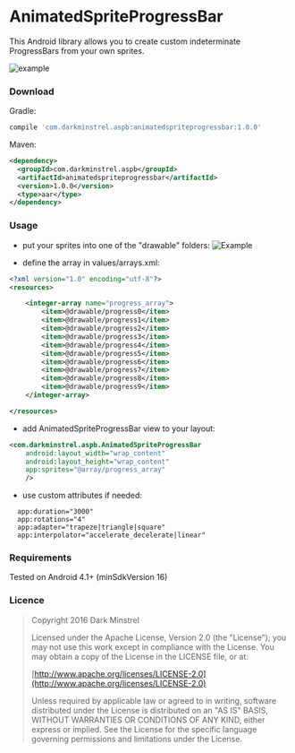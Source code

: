 # AnimatedSpriteProgressBar
This Android library allows you to create custom indeterminate ProgressBars from your own sprites.

![example](https://cloud.githubusercontent.com/assets/12033349/12432479/241102aa-bf04-11e5-9609-7d2b00c4d867.gif)

### Download

Gradle:

```groovy
compile 'com.darkminstrel.aspb:animatedspriteprogressbar:1.0.0'
```

Maven:
```xml
<dependency>
  <groupId>com.darkminstrel.aspb</groupId>
  <artifactId>animatedspriteprogressbar</artifactId>
  <version>1.0.0</version>
  <type>aar</type>
</dependency>
```

### Usage

* put your sprites into one of the "drawable" folders:
![Example](https://cloud.githubusercontent.com/assets/12033349/12432011/65dd16b8-bf01-11e5-89ed-550f2e457637.png)

* define the array in values/arrays.xml:
```xml
<?xml version="1.0" encoding="utf-8"?>
<resources>

    <integer-array name="progress_array">
        <item>@drawable/progress0</item>
        <item>@drawable/progress1</item>
        <item>@drawable/progress2</item>
        <item>@drawable/progress3</item>
        <item>@drawable/progress4</item>
        <item>@drawable/progress5</item>
        <item>@drawable/progress6</item>
        <item>@drawable/progress7</item>
        <item>@drawable/progress8</item>
        <item>@drawable/progress9</item>
    </integer-array>

</resources>
```

* add AnimatedSpriteProgressBar view to your layout:
```xml
<com.darkminstrel.aspb.AnimatedSpriteProgressBar
    android:layout_width="wrap_content"
    android:layout_height="wrap_content"
    app:sprites="@array/progress_array"
    />
```

* use custom attributes if needed:
```
  app:duration="3000"
  app:rotations="4"
  app:adapter="trapeze|triangle|square" 
  app:interpolator="accelerate_decelerate|linear"
```

### Requirements

Tested on Android 4.1+ (minSdkVersion 16)

### Licence
> Copyright 2016 Dark Minstrel
>
> Licensed under the Apache License, Version 2.0 (the "License");
> you may not use this work except in compliance with the License.
> You may obtain a copy of the License in the LICENSE file, or at:
>
>  [http://www.apache.org/licenses/LICENSE-2.0](http://www.apache.org/licenses/LICENSE-2.0)
>
> Unless required by applicable law or agreed to in writing, software
> distributed under the License is distributed on an "AS IS" BASIS,
> WITHOUT WARRANTIES OR CONDITIONS OF ANY KIND, either express or implied.
> See the License for the specific language governing permissions and
> limitations under the License.
